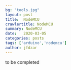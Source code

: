 ```yaml
---
bg: "tools.jpg"
layout: post
title:  NodeMCU
crawlertitle: NodeMCU
summary: NodeMCU
date:   2020-03-05
categories: posts
tags: ['arduino','nodemcu']
author: jfdzar
---
```


to be completed